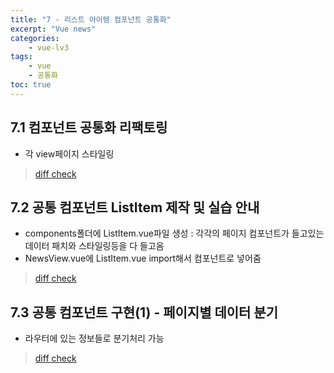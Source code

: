 ```yaml
--- 
title: "7 - 리스트 아이템 컴포넌트 공통화" 
excerpt: "Vue news"
categories: 
    - vue-lv3
tags: 
    - vue
    - 공통화
toc: true
--- 
```


## 7.1 컴포넌트 공통화 리팩토링

- 각 view페이지 스타일링

>[diff check](https://github.com/wjddk0909/vue-news/commit/e889a7c6810e06fdee1f7a455cf05c01a41c13c5)

## 7.2 공통 컴포넌트 ListItem 제작 및 실습 안내

- components폴더에 ListItem.vue파일 생성 : 각각의 페이지 컴포넌트가 들고있는 데이터 패치와 스타일링등을 다 들고옴
- NewsView.vue에 ListItem.vue import해서 컴포넌트로 넣어줌

>[diff check](https://github.com/wjddk0909/vue-news/commit/998719e87d71186f1059ae6b391e714f202d703a)

## 7.3 공통 컴포넌트 구현(1) - 페이지별 데이터 분기

- 라우터에 있는 정보들로 분기처리 가능

>[diff check](https://github.com/wjddk0909/vue-news/commit/da772aa9b27e420163229272518d9b2b8ca86297)